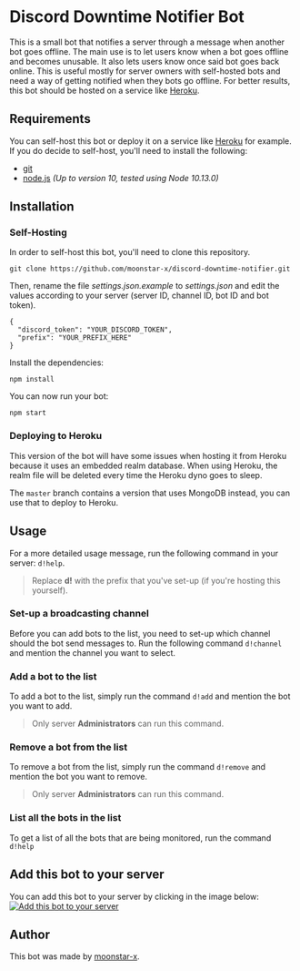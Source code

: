 # Discord Downtime Notifier Bot

This is a small bot that notifies a server through a message when another bot goes offline. The main use is to let users know when a bot goes offline and becomes unusable. It also lets users know once said bot goes back online. This is useful mostly for server owners with self-hosted bots and need a way of getting notified when they bots go offline. For better results, this bot should be hosted on a service like [Heroku](https://www.heroku.com/).

## Requirements

You can self-host this bot or deploy it on a service like [Heroku](https://www.heroku.com/) for example. If you do decide to self-host, you'll need to install the following:

* [git](https://git-scm.com/)
* [node.js](https://nodejs.org/en/) *(Up to version 10, tested using Node 10.13.0)*

## Installation

### Self-Hosting

In order to self-host this bot, you'll need to clone this repository.

    git clone https://github.com/moonstar-x/discord-downtime-notifier.git

Then, rename the file *settings.json.example* to *settings.json* and edit the values according to your server (server ID, channel ID, bot ID and bot token).

    {
      "discord_token": "YOUR_DISCORD_TOKEN",
      "prefix": "YOUR_PREFIX_HERE"
    }

Install the dependencies:

    npm install

You can now run your bot:

    npm start

### Deploying to Heroku

This version of the bot will have some issues when hosting it from Heroku because it uses an embedded realm database. When using Heroku, the realm file will be deleted every time the Heroku dyno goes to sleep.

The `master` branch contains a version that uses MongoDB instead, you can use that to deploy to Heroku.

## Usage

For a more detailed usage message, run the following command in your server: `d!help`.
> Replace **d!** with the prefix that you've set-up (if you're hosting this yourself).

### Set-up a broadcasting channel

Before you can add bots to the list, you need to set-up which channel should the bot send messages to. Run the following command `d!channel` and mention the channel you want to select.

### Add a bot to the list

To add a bot to the list, simply run the command `d!add` and mention the bot you want to add.
> Only server **Administrators** can run this command.

### Remove a bot from the list

To remove a bot from the list, simply run the command `d!remove` and mention the bot you want to remove.
> Only server **Administrators** can run this command.

### List all the bots in the list

To get a list of all the bots that are being monitored, run the command `d!help`

## Add this bot to your server

You can add this bot to your server by clicking in the image below:
[![Add this bot to your server](https://i.imgur.com/EJM2CM0.png)](https://discordapp.com/oauth2/authorize?client_id=514136165138563073&scope=bot&permissions=2048)

## Author

This bot was made by [moonstar-x](https://github.com/moonstar-x).
